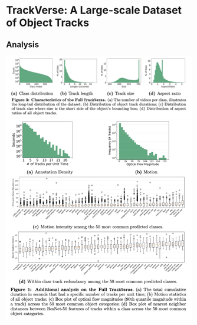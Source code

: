 # TrackVerse: A Large-scale Dataset of Object Tracks
## Analysis
![analysis](./figs/stat.png)
![analysis](./figs/stat2.png)